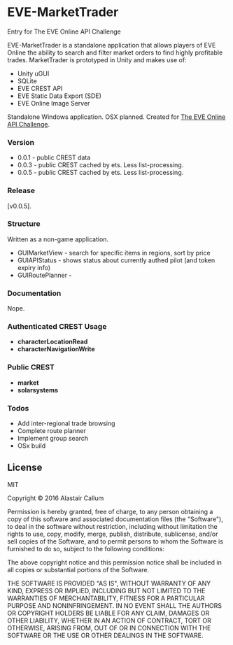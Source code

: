 # EVE-MarketTrader
Entry for The EVE Online API Challenge

EVE-MarketTrader is a standalone application that allows players of EVE Online the ability to search and filter market orders to find highly profitable trades. MarketTrader is prototyped in Unity and makes use of:

  - Unity uGUI
  - SQLite
  - EVE CREST API
  - EVE Static Data Export (SDE)
  - EVE Online Image Server

Standalone Windows application. OSX planned.
Created for [The EVE Online API Challenge].

### Version
  - 0.0.1 - public CREST data 
  - 0.0.3 - public CREST cached by ets. Less list-processing.
  - 0.0.5 - public CREST cached by ets. Less list-processing.

### Release
[v0.0.5].

### Structure
Written as a non-game application.

* GUIMarketView - search for specific items in regions, sort by price
* GUIAPIStatus - shows status about currently authed pilot (and token expiry info)
* GUIRoutePlanner - 

### Documentation
Nope.

### Authenticated CREST Usage

 - **characterLocationRead**
 - **characterNavigationWrite**

### Public CREST 

 - **market**
 - **solarsystems**

### Todos

 - Add inter-regional trade browsing
 - Complete route planner
 - Implement group search
 - OSx build

License
----

MIT

Copyright © 2016 Alastair Callum

Permission is hereby granted, free of charge, to any person obtaining a copy of this software and associated documentation files (the "Software"), to deal in the software without restriction, including without limitation the rights to use, copy, modify, merge, publish, distribute, sublicense, and/or sell copies of the Software, and to permit persons to whom the Software is furnished to do so, subject to the following conditions:

The above copyright notice and this permission notice shall be included in all copies or substantial portions of the Software.

THE SOFTWARE IS PROVIDED "AS IS", WITHOUT WARRANTY OF ANY KIND, EXPRESS OR IMPLIED, INCLUDING BUT NOT LIMITED TO THE WARRANTIES OF MERCHANTABILITY, FITNESS FOR A PARTICULAR PURPOSE AND NONINFRINGEMENT.  IN NO EVENT SHALL THE AUTHORS OR COPYRIGHT HOLDERS BE LIABLE FOR ANY CLAIM, DAMAGES OR OTHER LIABILITY, WHETHER IN AN ACTION OF CONTRACT, TORT OR OTHERWISE, ARISING FROM, OUT OF OR IN CONNECTION WITH THE SOFTWARE OR THE USE OR OTHER DEALINGS IN THE SOFTWARE.

[The EVE Online API Challenge]:<http://community.eveonline.com/news/dev-blogs/the-eve-online-api-challenge-1/>
